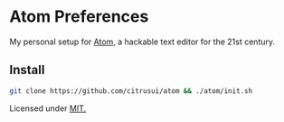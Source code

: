 # Atom Preferences

My personal setup for [Atom,](https://atom.io) a hackable text editor for the 21st century.

## Install

```sh
git clone https://github.com/citrusui/atom && ./atom/init.sh
```

Licensed under [MIT.](LICENSE.md)
